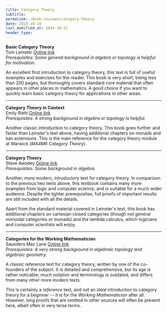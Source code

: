 ```yaml
---
title: Category Theory
subtitle: 
permalink: /book-reviews/category-theory
date: 2024-10-19
last_modified_at: 2024-10-21
header_type:
--- 
```


<p class="line-height: 10%">
    <strong>Basic Category Theory</strong>
    <br/>
    <span class="text-muted">Tom Leinster</span>
    <a href="https://arxiv.org/pdf/1612.09375">Online link</a>
    <br/>
    <span class="text-muted"><i>Prerequisites: Some general background in algebra or topology is helpful for motivation.</i></span>
</p>

An excellent first introduction to category theory, this text is full of useful examples and exercises for the reader. This book is very short, being less than 200 pages, but thoroughly covers standard core material that often appears in other places in mathematics. A good choice if you want to quickly learn basic category theory for applications in other areas.

---

<p class="line-height: 10%">
    <strong>Category Theory in Context</strong>
    <br/>
    <span class="text-muted">Emily Riehl</span>
    <a href="https://math.jhu.edu/~eriehl/context.pdf">Online link</a>
    <br/>
    <span class="text-muted"><i>Prerequisites: A strong background in algebra or topology is helpful.</i></span>
</p>

Another classic introduction to category theory. This book goes further and faster than Leinster's text above, having additional chapters on monads and kan extensions. This is the main reference for the category theory module at Warwick (*MA4M6 Category Theory*).

---

<p class="line-height: 10%">
    <strong>Category Theory</strong>
    <br/>
    <span class="text-muted">Steve Awodey</span>
    <a href="https://englishonlineclub.com/pdf/Category%20Teory%20[EnglishOnlineClub.com].pdf">Online link</a>
    <br/>
    <span class="text-muted"><i>Prerequisites: Some background in algebra.</i></span>
</p>

Another, more modern, introductory text for category theory. In comparison to the previous two texts above, this textbook contains many more examples from logic and computer science, and is suitable for a much wider audience. Despite the lighter prerequisites, full proofs of important results are still included with all the details.

Apart from the standard material covered in Leinster's text, this book has additional chapters on cartesian closed categories (though not general monoidal categories or monads) and the lambda calculus, which logicians and computer scientists will enjoy.

---

<p class="line-height: 10%">
    <strong>Categories for the Working Mathematician</strong>
    <br/>
    <span class="text-muted">Saunders Mac Lane</span>
    <a href="http://www.mtm.ufsc.br/~ebatista/2016-2/maclanecat.pdf">Online link</a>
    <br/>
    <span class="text-muted"><i>Prerequisites: A very strong background in algebraic topology and algebraic geometry.</i></span>
</p>

A classic reference text for category theory, written by one of the co-founders of the subject. It is detailed and comprehensive, but its age is rather noticable; much notation and terminology is outdated, and differs from many other more modern texts.

This is certainly a *reference* text, and not an ideal introduction to category theory for a beginner -- it is for the *Working Mathematician* after all. However, long proofs that are omitted in other sources will often be present here, albeit often in very terse terms.